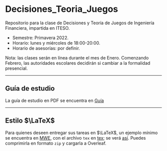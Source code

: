 # Decisiones_Teoria_Juegos

Repositorio para la clase de Decisiones y Teoría de Juegos de Ingeniería Financiera, impartida en ITESO.

- Semestre: Primavera 2022.
- Horario: lunes y miércoles de 18:00-20:00.
- Horario de asesorías: por definir.

Nota: las clases serán en línea durante el mes de Enero. Comenzando Febrero, las autoridades escolares decidirán si cambiar a la formalidad presencial.

---

## Guía de estudio

La guía de estudio en PDF se encuentra en [Guía](Guía/Guia_DTJ_6-8pm.pdf)

---

## Estilo $\LaTeX$ 

Para quienes deseen entregar sus tareas en $\LaTeX$, un ejemplo mínimo se encuentra en [MWE](MWE), con el archivo `tex` en [tex](MWE/MWE.tex); se verá [así](MWE/MWE.pdf). Puedes comprimirla en formato `zip` y cargarla a Overleaf.
